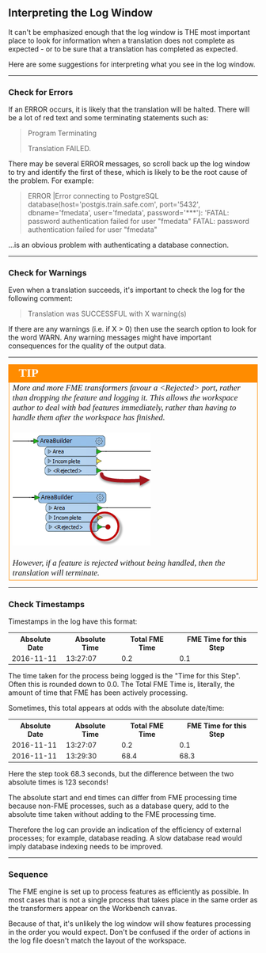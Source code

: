 ## Interpreting the Log Window ##
It can't be emphasized enough that the log window is THE most important place to look for information when a translation does not complete as expected - or to be sure that a translation has completed as expected.

Here are some suggestions for interpreting what you see in the log window.

---

### Check for Errors ###
If an ERROR occurs, it is likely that the translation will be halted. There will be a lot of red text and some terminating statements such as:

> Program Terminating
> 
> Translation FAILED.

There may be several ERROR messages, so scroll back up the log window to try and identify the first of these, which is likely to be the root cause of the problem. For example:

> ERROR |Error connecting to PostgreSQL database(host='postgis.train.safe.com', port='5432', dbname='fmedata', user='fmedata', password='***'): 'FATAL:  password authentication failed for user "fmedata"
FATAL:  password authentication failed for user "fmedata"

...is an obvious problem with authenticating a database connection.

---

### Check for Warnings ###
Even when a translation succeeds, it's important to check the log for the following comment:

> Translation was SUCCESSFUL with X warning(s)

If there are any warnings (i.e. if X > 0) then use the search option to look for the word WARN. Any warning messages might have important consequences for the quality of the output data.

---

<!--Tip Section--> 

<table style="border-spacing: 0px">
<tr>
<td style="vertical-align:middle;background-color:darkorange;border: 2px solid darkorange">
<i class="fa fa-info-circle fa-lg fa-pull-left fa-fw" style="color:white;padding-right: 12px;vertical-align:text-top"></i>
<span style="color:white;font-size:x-large;font-weight: bold;font-family:serif">TIP</span>
</td>
</tr>

<tr>
<td style="border: 1px solid darkorange">
<span style="font-family:serif; font-style:italic; font-size:larger">
More and more FME transformers favour a &lt;Rejected&gt; port, rather than dropping the feature and logging it. This allows the workspace author to deal with bad features immediately, rather than having to handle them after the workspace has finished. 
<br><br><img src="./Images/Img3.058.RejectedPort.png">
<br><br>However, if a feature is rejected without being handled, then the translation will terminate.
</span>
</td>
</tr>
</table>

---

### Check Timestamps ###
Timestamps in the log have this format:

<table>
<tr><th>Absolute Date</th><th>Absolute Time</th><th>Total FME Time</th><th>FME Time for this Step</th></tr>
<tr><td>2016-11-11</td><td>13:27:07</td><td>0.2</td><td>0.1</td>
</table>

The time taken for the process being logged is the "Time for this Step". Often this is rounded down to 0.0. The Total FME Time is, literally, the amount of time that FME has been actively processing.

Sometimes, this total appears at odds with the absolute date/time:

<table>
<tr><th>Absolute Date</th><th>Absolute Time</th><th>Total FME Time</th><th>FME Time for this Step</th></tr>
<tr><td>2016-11-11</td><td>13:27:07</td><td>0.2</td><td>0.1</td>
<tr><td>2016-11-11</td><td>13:29:30</td><td>68.4</td><td>68.3</td>
</table>

Here the step took 68.3 seconds, but the difference between the two absolute times is 123 seconds! 

The absolute start and end times can differ from FME processing time because non-FME processes, such as a database query, add to the absolute time taken without adding to the FME processing time.

Therefore the log can provide an indication of the efficiency of external processes; for example, database reading. A slow database read would imply database indexing needs to be improved.

---

### Sequence ###
The FME engine is set up to process features as efficiently as possible. In most cases that is not a single process that takes place in the same order as the transformers appear on the Workbench canvas. 

Because of that, it's unlikely the log window will show features processing in the order you would expect. Don't be confused if the order of actions in the log file doesn't match the layout of the workspace.
